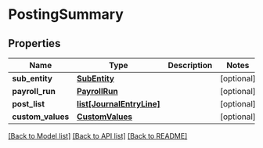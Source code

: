 # PostingSummary

## Properties
Name | Type | Description | Notes
------------ | ------------- | ------------- | -------------
**sub_entity** | [**SubEntity**](SubEntity.md) |  | [optional] 
**payroll_run** | [**PayrollRun**](PayrollRun.md) |  | [optional] 
**post_list** | [**list[JournalEntryLine]**](JournalEntryLine.md) |  | [optional] 
**custom_values** | [**CustomValues**](CustomValues.md) |  | [optional] 

[[Back to Model list]](../README.md#documentation-for-models) [[Back to API list]](../README.md#documentation-for-api-endpoints) [[Back to README]](../README.md)

